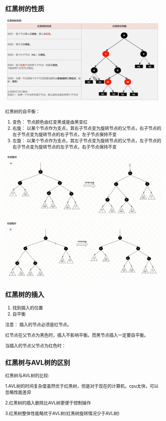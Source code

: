 ## 红黑树的性质

![img.png](xinzhi.png)

红黑树的自平衡：
1. 变色： 节点颜色由红变黑或是由黑变红
2. 右旋： 以某个节点作为支点，其右子节点变为旋转节点的父节点，右子节点的左子节点变为旋转节点的右子节点，左子节点保持不变
3. 左旋： 以某个节点作为支点，其左子节点变为旋转节点的父节点，左子节点的右子节点变为旋转节点的左子节点，右子节点保持不变

![img.png](left.png)

![img.png](right.png)

## 红黑树的插入
1. 找到插入的位置
2. 自平衡

注意： 插入的节点必须是红节点。

红节点在父节点为黑色时，插入不影响平衡。而黑节点插入一定要自平衡。

当插入的节点父节点为红色时：

## 红黑树与AVL树的区别

红黑树与AVL树的比较:

1.AVL树的时间复杂度虽然优于红黑树，但是对于现在的计算机，cpu太快，可以忽略性能差异

2.红黑树的插入删除比AVL树更便于控制操作

3.红黑树整体性能略优于AVL树(红黑树旋转情况少于AVL树)




